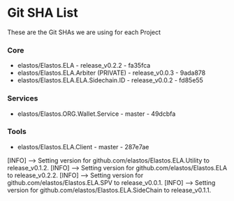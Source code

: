 
# Git SHA List

These are the Git SHAs we are using for each Project

### Core
- elastos/Elastos.ELA - release_v0.2.2 - fa35fca
- elastos/Elastos.ELA.Arbiter (PRIVATE) - release_v0.0.3 - 9ada878
- elastos/Elastos.ELA.ELA.Sidechain.ID - release_v0.0.2 - fd85e55

### Services
- elastos/Elastos.ORG.Wallet.Service - master - 49dcbfa

### Tools
- elastos/Elastos.ELA.Client - master - 287e7ae


[INFO]	--> Setting version for github.com/elastos/Elastos.ELA.Utility to release_v0.1.2.
[INFO]	--> Setting version for github.com/elastos/Elastos.ELA to release_v0.2.2.
[INFO]	--> Setting version for github.com/elastos/Elastos.ELA.SPV to release_v0.0.1.
[INFO]	--> Setting version for github.com/elastos/Elastos.ELA.SideChain to release_v0.1.1.
